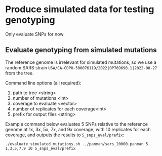 # Produce simulated data for testing genotyping

Only evaluate SNPs for now

## Evaluate genotyping from simulated mutations

The reference genome is irrelevant for simulated mutations, so we use a random SARS strain `USA/CA-CDPH-500076119/2022|OP769690.1|2022-08-27` from the tree.

Command line options (all required):
1. path to tree \<string\>
2. number of mutations \<int\>
3. coverage to evaluate \<vector<int>\>
4. number of replicates for each coverage\<int\>
5. prefix for output files \<string\>

Example command below evaluates 5 SNPs relative to the reference genome at 1x, 3x, 5x, 7x, and 9x coverage, with 10 replicates for each coverage, and outputs the results to `5_snps_eval/prefix`:

`./evaluate_simulated_mutations.sh ../panman/sars_20000.panman 5 1,3,5,7,9 10 5_snps_eval/prefix`





